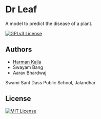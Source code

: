 
# Dr Leaf

A model to predict the disease of a plant.


[![GPLv3 License](https://colab.research.google.com/assets/colab-badge.svg)](https://colab.research.google.com/github/https://colab.research.google.com/drive/1uGgKiSRanzEkJYQAyIoRCHvJZva0MwjP?usp=sharing)

## Authors

- [Harman Kajla](https://www.github.com/Harman209)
- Swayam Bang
- Aarav Bhardwaj

Swami Sant Dass Public School, Jalandhar
## License

[![MIT License](https://img.shields.io/badge/License-MIT-green.svg)](https://choosealicense.com/licenses/mit/)
